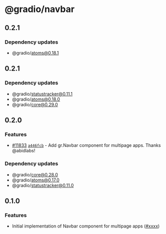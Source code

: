 # @gradio/navbar

## 0.2.1

### Dependency updates

- @gradio/atoms@0.18.1

## 0.2.1

### Dependency updates

- @gradio/statustracker@0.11.1
- @gradio/atoms@0.18.0
- @gradio/core@0.29.0

## 0.2.0

### Features

- [#11833](https://github.com/gradio-app/gradio/pull/11833) [`a446fcb`](https://github.com/gradio-app/gradio/commit/a446fcba6f3fe59c32194beb7f27fb6f80b61347) - Add gr.Navbar component for multipage apps.  Thanks @abidlabs!

### Dependency updates

- @gradio/core@0.28.0
- @gradio/atoms@0.17.0
- @gradio/statustracker@0.11.0

## 0.1.0

### Features

- Initial implementation of Navbar component for multipage apps ([#xxxx](https://github.com/gradio-app/gradio/pull/xxxx))